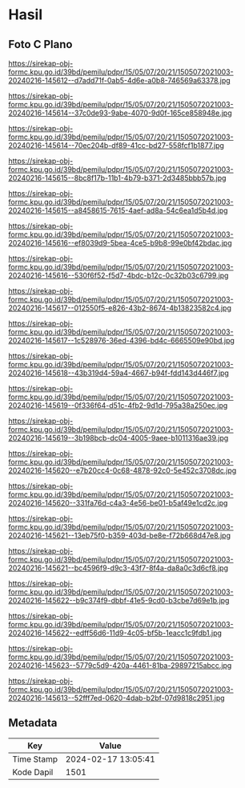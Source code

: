 # Hasil

## Foto C Plano

https://sirekap-obj-formc.kpu.go.id/39bd/pemilu/pdpr/15/05/07/20/21/1505072021003-20240216-145612--d7add71f-0ab5-4d6e-a0b8-746569a63378.jpg

https://sirekap-obj-formc.kpu.go.id/39bd/pemilu/pdpr/15/05/07/20/21/1505072021003-20240216-145614--37c0de93-9abe-4070-9d0f-165ce858948e.jpg

https://sirekap-obj-formc.kpu.go.id/39bd/pemilu/pdpr/15/05/07/20/21/1505072021003-20240216-145614--70ec204b-df89-41cc-bd27-558fcf1b1877.jpg

https://sirekap-obj-formc.kpu.go.id/39bd/pemilu/pdpr/15/05/07/20/21/1505072021003-20240216-145615--8bc8f17b-11b1-4b79-b371-2d3485bbb57b.jpg

https://sirekap-obj-formc.kpu.go.id/39bd/pemilu/pdpr/15/05/07/20/21/1505072021003-20240216-145615--a8458615-7615-4aef-ad8a-54c6ea1d5b4d.jpg

https://sirekap-obj-formc.kpu.go.id/39bd/pemilu/pdpr/15/05/07/20/21/1505072021003-20240216-145616--ef8039d9-5bea-4ce5-b9b8-99e0bf42bdac.jpg

https://sirekap-obj-formc.kpu.go.id/39bd/pemilu/pdpr/15/05/07/20/21/1505072021003-20240216-145616--530f6f52-f5d7-4bdc-b12c-0c32b03c6799.jpg

https://sirekap-obj-formc.kpu.go.id/39bd/pemilu/pdpr/15/05/07/20/21/1505072021003-20240216-145617--012550f5-e826-43b2-8674-4b13823582c4.jpg

https://sirekap-obj-formc.kpu.go.id/39bd/pemilu/pdpr/15/05/07/20/21/1505072021003-20240216-145617--1c528976-36ed-4396-bd4c-6665509e90bd.jpg

https://sirekap-obj-formc.kpu.go.id/39bd/pemilu/pdpr/15/05/07/20/21/1505072021003-20240216-145618--43b319d4-59a4-4667-b94f-fdd143d446f7.jpg

https://sirekap-obj-formc.kpu.go.id/39bd/pemilu/pdpr/15/05/07/20/21/1505072021003-20240216-145619--0f336f64-d51c-4fb2-9d1d-795a38a250ec.jpg

https://sirekap-obj-formc.kpu.go.id/39bd/pemilu/pdpr/15/05/07/20/21/1505072021003-20240216-145619--3b198bcb-dc04-4005-9aee-b1011316ae39.jpg

https://sirekap-obj-formc.kpu.go.id/39bd/pemilu/pdpr/15/05/07/20/21/1505072021003-20240216-145620--e7b20cc4-0c68-4878-92c0-5e452c3708dc.jpg

https://sirekap-obj-formc.kpu.go.id/39bd/pemilu/pdpr/15/05/07/20/21/1505072021003-20240216-145620--331fa76d-c4a3-4e56-be01-b5af49e1cd2c.jpg

https://sirekap-obj-formc.kpu.go.id/39bd/pemilu/pdpr/15/05/07/20/21/1505072021003-20240216-145621--13eb75f0-b359-403d-be8e-f72b668d47e8.jpg

https://sirekap-obj-formc.kpu.go.id/39bd/pemilu/pdpr/15/05/07/20/21/1505072021003-20240216-145621--bc4596f9-d9c3-43f7-8f4a-da8a0c3d6cf8.jpg

https://sirekap-obj-formc.kpu.go.id/39bd/pemilu/pdpr/15/05/07/20/21/1505072021003-20240216-145622--b9c374f9-dbbf-41e5-9cd0-b3cbe7d69e1b.jpg

https://sirekap-obj-formc.kpu.go.id/39bd/pemilu/pdpr/15/05/07/20/21/1505072021003-20240216-145622--edff56d6-11d9-4c05-bf5b-1eacc1c9fdb1.jpg

https://sirekap-obj-formc.kpu.go.id/39bd/pemilu/pdpr/15/05/07/20/21/1505072021003-20240216-145623--5779c5d9-420a-4461-81ba-29897215abcc.jpg

https://sirekap-obj-formc.kpu.go.id/39bd/pemilu/pdpr/15/05/07/20/21/1505072021003-20240216-145613--52fff7ed-0620-4dab-b2bf-07d9818c2951.jpg


## Metadata

| Key        | Value               |
| ---------- | ------------------- |
| Time Stamp | 2024-02-17 13:05:41 |
| Kode Dapil | 1501                |



